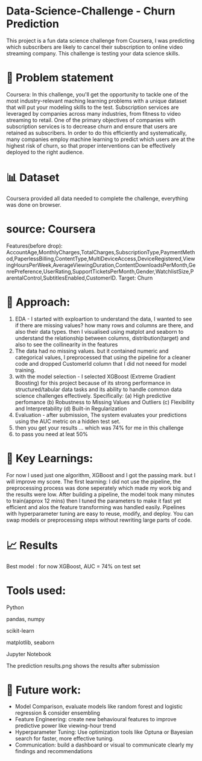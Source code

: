 # Data-Science-Challenge - Churn Prediction

This project is a fun data science challenge from Coursera, I was predicting which subscribers are likely to cancel their subscription to online video streaming company.
This challenge is testing your data science skills.

# 📌 Problem statement
Coursera: In this challenge, you'll get the opportunity to tackle one of the most industry-relevant maching learning problems with a unique dataset that will put your modeling skills to the test. Subscription services are leveraged by companies across many industries, from fitness to video streaming to retail. One of the primary objectives of companies with subscription services is to decrease churn and ensure that users are retained as subscribers. In order to do this efficiently and systematically, many companies employ machine learning to predict which users are at the highest risk of churn, so that proper interventions can be effectively deployed to the right audience.

# 📊 Dataset
Coursera provided all data needed to complete the challenge, everything was done on browser.

# source: Coursera
Features(before drop): AccountAge,MonthlyCharges,TotalCharges,SubscriptionType,PaymentMethod,PaperlessBilling,ContentType,MultiDeviceAccess,DeviceRegistered,ViewingHoursPerWeek,AverageViewingDuration,ContentDownloadsPerMonth,GenrePreference,UserRating,SupportTicketsPerMonth,Gender,WatchlistSize,ParentalControl,SubtitlesEnabled,CustomerID.
Target: Churn 

#  🧪 Approach:
1. EDA - I started with exploartion to understand the data, I wanted to see if there are missing values? how many rows and columns are there, and also their data types.
   then I visualised using matplot and seaborn to understand the relationship between columns, distribution(target) and also to see the collinearity in the features
2. The data had no missing values. but it contained numeric and categorical values, I preprocessed that using the pipeline for a cleaner code and dropped CustomerId column that I did not neeed for model training.
3. with the model selection - I selected XGBoost (Extreme Gradient Boosting) for this project because of its strong performance in structured/tabular data tasks and its ability to handle common data science challenges effectively. Specifically: (a) High predictive perfomance (b) Robustness to Missing Values and Outliers (c) Flexibility and Interpretability  (d)  Built-in Regularization
4. Evaluation - after submission, The system evaluates your predictions using the AUC metric on a hidden test set.
5. then you get your results ... which was 74% for me in this challenge
6. to pass you need at leat 50%


# 🧠 Key Learnings:
For now I used just one algorithm, XGBoost and I got the passing mark. but I will improve my score.
The first learning: I did not use the pipeline, the preprocessing process was done seperately which made my work big and the results were low.
After building a pipeline, the model took many minutes to train(approx 12 mins) then I tuned the parameters to make it fast yet efficient and alos the feature transforming was handled easily.
Pipelines with hyperparameter tuning are easy to reuse, modify, and deploy.
You can swap models or preprocessing steps without rewriting large parts of code.

# 📈 Results
Best model : for now XGBoost, 
AUC = 74% on test set

# Tools used:
Python

pandas, numpy

scikit-learn

matplotlib, seaborn

Jupyter Notebook

The prediction results.png shows the results after submission

# 🚀  Future work:
- Model Comparison, evaluate models like random forest and logistic regression & consider ensembling
- Feature Engineering: create new behavioural features to improve predictive power like viewing-hour trend
- Hyperparameter Tuning: Use optimization tools like Optuna or Bayesian search for faster, more effective tuning.
- Communication: build a dashboard or visual to  communicate clearly my findings and recommendations


   




